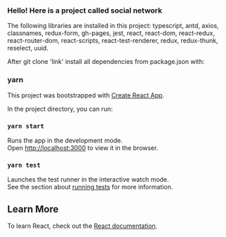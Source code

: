 ### Hello! Here is a project called social network

The following libraries are installed in this project:
typescript, antd, axios, classnames, redux-form, gh-pages, jest, react, react-dom, react-redux, react-router-dom,
react-scripts, react-test-renderer, redux, redux-thunk, reselect, uuid.

After git clone 'link' install all dependencies from package.json with:

### yarn 

This project was bootstrapped with [Create React App](https://github.com/facebook/create-react-app).

In the project directory, you can run:

### `yarn start`

Runs the app in the development mode.\
Open [http://localhost:3000](http://localhost:3000) to view it in the browser.

### `yarn test`

Launches the test runner in the interactive watch mode.\
See the section about [running tests](https://facebook.github.io/create-react-app/docs/running-tests) for more
information.

## Learn More

To learn React, check out the [React documentation](https://reactjs.org/).
